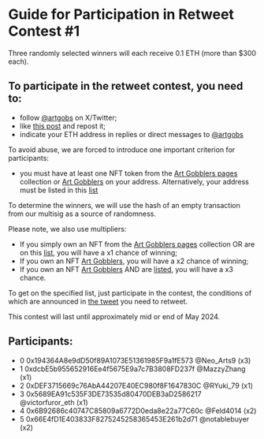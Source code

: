 # Guide for Participation in Retweet Contest #1

Three randomly selected winners will each receive 0.1 ETH (more than $300 each).

## To participate in the retweet contest, you need to:
* follow [@artgobs](https://twitter.com/artgobs) on X/Twitter;
* like [this post](https://twitter.com/artgobs/status/1783470320331948443) and repost it;
* indicate your ETH address in replies or direct messages to [@artgobs](https://twitter.com/artgobs)

To avoid abuse, we are forced to introduce one important criterion for participants:
* you must have at least one NFT token from the [Art Gobblers pages](https://blur.io/collection/pages) collection or [Art Gobblers](https://blur.io/collection/artgobblers) on your address. Alternatively, your address must be listed in this [list](https://github.com/Artgobblers-community/Contests/blob/main/active-members-list.txt)

To determine the winners, we will use the hash of an empty transaction from our multisig as a source of randomness.

Please note, we also use multipliers:

* If you simply own an NFT from the [Art Gobblers pages](https://blur.io/collection/pages) collection OR are on this [list](https://github.com/Artgobblers-community/Contests/blob/main/active-members-list.txt), you will have a x1 chance of winning;
* If you own an NFT [Art Gobblers](https://blur.io/collection/artgobblers), you will have a x2 chance of winning;
* If you own an NFT [Art Gobblers](https://blur.io/collection/artgobblers) AND are [listed](https://github.com/Artgobblers-community/Contests/blob/main/active-members-list.txt), you will have a x3 chance.
  
To get on the specified list, just participate in the contest, the conditions of which are announced in [the tweet](https://twitter.com/artgobs/status/1783470320331948443) you need to retweet.

This contest will last until approximately mid or end of May 2024.


## Participants:
* 0 0x194364A8e9dD50f89A1073E51361985F9a1fE573 @Neo_Arts9 (x3)
* 1 0xdcbE5b955652916Ee4f5675E9a7c7B3808FD237f @MazzyZhang (x1)
* 2 0xDEF3715669c76AbA44207E40EC980f8F1647830C @RYuki_79 (x1)
* 3 0x5689EA91c535F3DE73535d80470DEB3aD2586217 @victorfuror_eth (x1)
* 4 0x6B92686c40747C85809a6772D0eda8e22a77C60c @Feld4014 (x2)
* 5 0x66E4fD1E403833F8275245258365453E261b2d71 @notablebuyer (x2)
